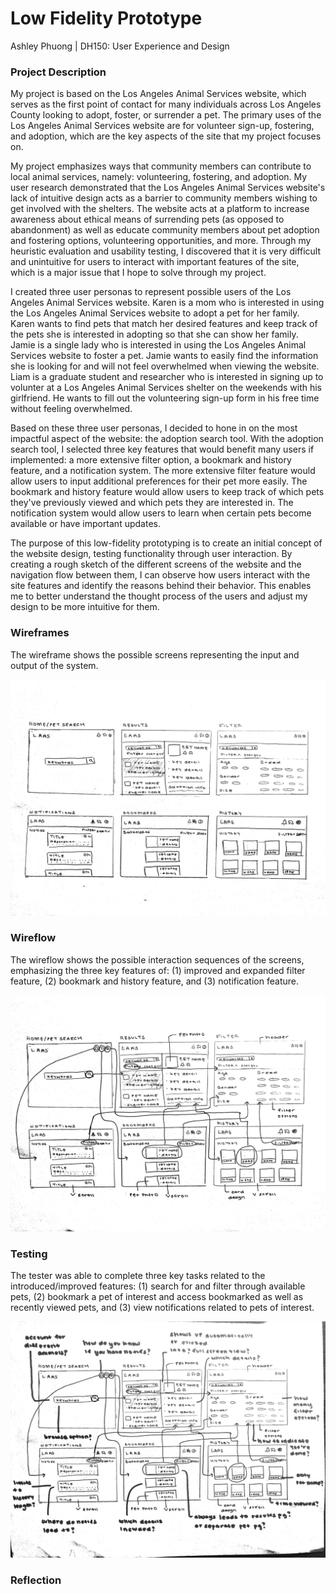 # Low Fidelity Prototype
Ashley Phuong | DH150: User Experience and Design

### Project Description
My project is based on the Los Angeles Animal Services website, which serves as the first point of contact for many individuals across Los Angeles County looking to adopt, foster, or surrender a pet. The primary uses of the Los Angeles Animal Services website are for volunteer sign-up, fostering, and adoption, which are the key aspects of the site that my project focuses on.

My project emphasizes ways that community members can contribute to local animal services, namely: volunteering, fostering, and adoption. My user research demonstrated that the Los Angeles Animal Services website's lack of intuitive design acts as a barrier to community members wishing to get involved with the shelters. The website acts at a platform to increase awareness about ethical means of surrending pets (as opposed to abandonment) as well as educate community members about pet adoption and fostering options, volunteering opportunities, and more. Through my heuristic evaluation and usability testing, I discovered that it is very difficult and unintuitive for users to interact with important features of the site, which is a major issue that I hope to solve through my project.

I created three user personas to represent possible users of the Los Angeles Animal Services website. Karen is a mom who is interested in using the Los Angeles Animal Services website to adopt a pet for her family. Karen wants to find pets that match her desired features and keep track of the pets she is interested in adopting so that she can show her family. Jamie is a single lady who is interested in using the Los Angeles Animal Services website to foster a pet. Jamie wants to easily find the information she is looking for and will not feel overwhelmed when viewing the website. Liam is a graduate student and researcher who is interested in signing up to volunter at a Los Angeles Animal Services shelter on the weekends with his girlfriend. He wants to fill out the volunteering sign-up form in his free time without feeling overwhelmed.

Based on these three user personas, I decided to hone in on the most impactful aspect of the website: the adoption search tool. With the adoption search tool, I selected three key features that would benefit many users if implemented: a more extensive filter option, a bookmark and history feature, and a notification system. The more extensive filter feature would allow users to input additional preferences for their pet more easily. The bookmark and history feature would allow users to keep track of which pets they've previously viewed and which pets they are interested in. The notification system would allow users to learn when certain pets become available or have important updates. 

The purpose of this low-fidelity prototyping is to create an initial concept of the website design, testing functionality through user interaction. By creating a rough sketch of the different screens of the website and the navigation flow between them, I can observe how users interact with the site features and identify the reasons behind their behavior. This enables me to better understand the thought process of the users and adjust my design to be more intuitive for them.

### Wireframes
The wireframe shows the possible screens representing the input and output of the system.

![Wireframes](/Wireframes.png)

### Wireflow
The wireflow shows the possible interaction sequences of the screens, emphasizing the three key features of: (1) improved and expanded filter feature, (2) bookmark and history feature, and (3) notification feature.

![Wireflow](/Wireflow.png)

### Testing
The tester was able to complete three key tasks related to the introduced/improved features: (1) search for and filter through available pets, (2) bookmark a pet of interest and access bookmarked as well as recently viewed pets, and (3) view notifications related to pets of interest.

![Testing](/Testing.png)

### Reflection
